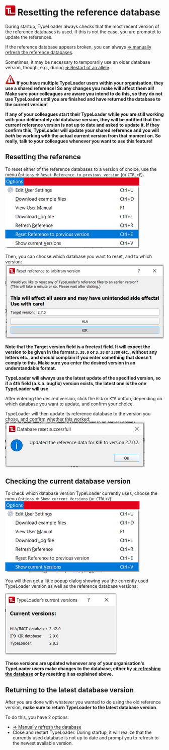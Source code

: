 # ![Icon](images/TypeLoader_32.png) Resetting the reference database

During startup, TypeLoader always checks that the most recent version of the reference databases is used. If this is not the case, you are promptet to update the references.

If the reference database appears broken, you can always [=> manually refresh the reference databases](reference.md).

Sometimes, it may be necessary to temporarily use an older database version, though, e.g., during [=> Restart of an allele](restart_allele.md). 

![Pic](images/icon_important.png) **If you have multiple TypeLoader users within your organisation, they use a shared reference! So any changes you make will affect them all! Make sure your colleagues are aware you intend to do this, so they do not use TypeLoader until you are finished and have returned the database to the current version!**

**If any of your colleagues start their TypeLoader while you are still working with your deliberately old database version, they will be notified that the current reference version is not up to date and asked to update it. If they confirm this, TypeLoader will update your shared reference and you will *both* be working with the actual current version from that moment on. So really, talk to your colleagues whenever you want to use this feature!** 

## Resetting the reference
To reset either of the reference databases to a version of choice, use the menu `Òptions` => `Reset Reference to previous version` (or `CTRL+E`). ![Pic](images/reference_reset1.png)

Then, you can choose which database you want to reset, and to which version:
![Pic](images/reference_reset2.png)

**Note that the Target version field is a freetext field. It will expect the version to be given in the format `3.38.0` or `3.38` or `3380` etc., without any letters etc., and should complain if you enter something that doesn't comply to this. Make sure you enter the desired version in an understandable format.**

**TypeLoader will always use the latest update of the specified version, so if a 4th field (a.k.a. bugfix) version exists, the latest one is the one TypeLoader will use.**

After entering the desired version, click the `HLA` or `KIR` button, depending on which database you want to update, and confirm your choice.

TypeLoader will then update its reference database to the version you chose, and confirm whether this worked:
![Pic](images/reference_reset3.png)

## Checking the current database version
To check which database version TypeLoader currently uses, choose the menu `Options` => `Show current Versions` (or `CTRL+V`). 
![Pic](images/versions_menu.png)

You will then get a little popup dialog showing you the currently used TypeLoader version as well as the reference database versions:

![Pic](images/versions_dialog.png)

**These versions are updated whenever any of your organisation's TypeLoader users make changes to the database, either by [=> refreshing the database](reference.md) or by resetting it as explained above.** 

## Returning to the latest database version
After you are done with whatever you wanted to do using the old reference version, **make sure to return TypeLoader to the latest database version**.

To do this, you have 2 options:

- [=> Manually refresh the database](reference.md)
- Close and restart TypeLoader. During startup, it will realize that the currently used database is not up to date and prompt you to refresh to the newest available version.
